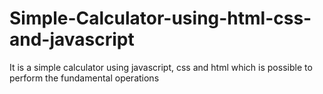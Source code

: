 # Simple-Calculator-using-html-css-and-javascript
It is a simple calculator using javascript, css and html which is possible to perform the fundamental operations
